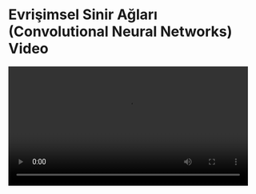 # Evrişimsel Sinir Ağları (Convolutional Neural Networks) Video

<video width="95%" controls>
    <source src="https://www.dropbox.com/scl/fi/hr3dob6h12dyhczaedyy4/cnn_tr.mkv?rlkey=a4z07q8d780s7u9sfyzalws0g&st=2n6jt9rt&raw=1" type='video/mp4'>
</video>


